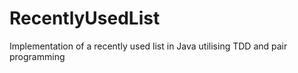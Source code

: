 # RecentlyUsedList
Implementation of a recently used list in Java utilising TDD and pair programming
